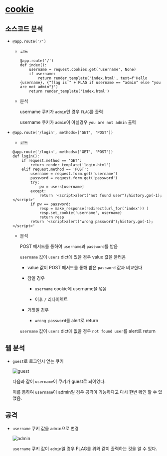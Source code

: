 # [cookie](https://dreamhack.io/wargame/challenges/6/)

## 소스코드 분석

- `@app.route('/')`
  - 코드

    ```python3
    @app.route('/')
    def index():
        username = request.cookies.get('username', None)
        if username:
            return render_template('index.html', text=f'Hello {username}, {"flag is " + FLAG if username == "admin" else "you are not admin"}')
        return render_template('index.html')
    ```
  - 분석
  
    username 쿠키가 `admin`인 경우 `FLAG`를 출력
    
    username 쿠키가 `admin`이 아닐경우 `you are not admin` 출력

- `@app.route('/login', methods=['GET', 'POST'])`
  - 코드

  ```python3
  @app.route('/login', methods=['GET', 'POST'])
  def login():
      if request.method == 'GET':
          return render_template('login.html')
      elif request.method == 'POST':
          username = request.form.get('username')
          password = request.form.get('password')
          try:
              pw = users[username]
          except:
              return '<script>alert("not found user");history.go(-1);</script>'
          if pw == password:
              resp = make_response(redirect(url_for('index')) )
              resp.set_cookie('username', username)
              return resp 
          return '<script>alert("wrong password");history.go(-1);</script>'
  ```

  - 분석
    
    POST 메서드를 통하여 `username`과 `password`를 받음
    
    `username` 값이 `users` dict에 있을 경우 value 값을 불러옴
      
      + value 값이 POST 메서드를 통해 받은 `password` 값과 비교한다
      
      + 참일 경우 
        
        + `username` cookie에 username을 넣음
        
        + 이후 `/` 리다이렉트
        
      + 거짓일 경우 
        
        + `wrong password`를 alert로 return
        
    `username` 값이 `users` dict에 없을 경우 `not found user`를 alert로 return


## 웹 분석

- `guest`로 로그인시 얻는 쿠키

  ![guest](https://raw.githubusercontent.com/M00nHeeSung/writeup/main/Dreamhack/Web/cookie/image/guest.png)

  다음과 같이 `username`이 쿠키가 guest로 되어있다.
  
  이를 통하여 `username`이 admin일 경우 공격이 가능하다고 다시 한번 확인 할 수 있었음.
  
## 공격

- `username` 쿠키 값을 `admin`으로 변경

  ![admin](https://raw.githubusercontent.com/M00nHeeSung/writeup/main/Dreamhack/Web/cookie/image/admin.png)

  `username` 쿠키 값이 `admin`일 경우 FLAG를 위와 같이 출력하는 것을 알 수 있다.
